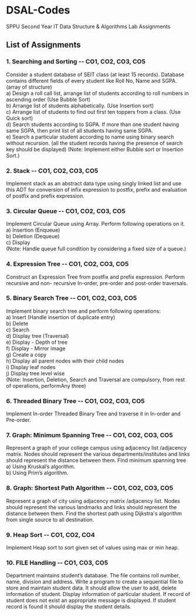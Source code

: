 # DSAL-Codes
SPPU Second Year IT Data Structure & Algorithms Lab Assignments

## List of Assignments
### 1. Searching and Sorting -- CO1, CO2, CO3, CO5 <br>
Consider a student database of SEIT class (at least 15 records). Database contains different fields of every student like Roll No, Name and SGPA.(array of structure)<br>
a) Design a roll call list, arrange list of students according to roll numbers in ascending order (Use Bubble Sort)<br>
b) Arrange list of students alphabetically. (Use Insertion sort)<br>
c) Arrange list of students to find out first ten toppers from a class. (Use Quick sort)<br>
d) Search students according to SGPA. If more than one student having same SGPA, then print list of all students having same SGPA.<br>
e) Search a particular student according to name using binary search without recursion. (all the student records having the presence of search key should be displayed)
(Note: Implement either Bubble sort or Insertion Sort.)<br>
### 2. Stack -- CO1, CO2, CO3, CO5 <br>
Implement stack as an abstract data type using singly linked list and use this ADT for conversion of infix expression to postfix, prefix and evaluation of postfix and prefix expression. <br>
### 3. Circular Queue -- CO1, CO2, CO3, CO5<br>
Implement Circular Queue using Array. Perform following operations on it. <br>
a) Insertion (Enqueue)<br>
b) Deletion (Dequeue)<br>
c) Display<br>
(Note: Handle queue full condition by considering a fixed size of a queue.)<br> 
### 4. Expression Tree -- CO1, CO2, CO3, CO5<br>
Construct an Expression Tree from postfix and prefix expression. Perform recursive and non- recursive In-order, pre-order and post-order traversals.<br> 
### 5. Binary Search Tree -- CO1, CO2, CO3, CO5<br>
Implement binary search tree and perform following operations:<br>
a) Insert (Handle insertion of duplicate entry)<br>
b) Delete<br>
c) Search<br>
d) Display tree (Traversal)<br>
e) Display - Depth of tree<br>
f) Display - Mirror image<br>
g) Create a copy<br>
h) Display all parent nodes with their child nodes<br>
i) Display leaf nodes<br>
j) Display tree level wise<br>
(Note: Insertion, Deletion, Search and Traversal are compulsory, from rest of operations, performAny three) 
### 6. Threaded Binary Tree -- CO1, CO2, CO3, CO5<br>
Implement In-order Threaded Binary Tree and traverse it in In-order and Pre-order. <br>
### 7. Graph: Minimum Spanning Tree -- CO1, CO2, CO3, CO5<br>
Represent a graph of your college campus using adjacency list /adjacency matrix. Nodes should represent the various departments/institutes and links should represent the distance between them. Find minimum spanning tree<br>
a) Using Kruskal’s algorithm.<br>
b) Using Prim’s algorithm.<br>
### 8. Graph: Shortest Path Algorithm -- CO1, CO2, CO3, CO5<br>
Represent a graph of city using adjacency matrix /adjacency list. Nodes should represent the various landmarks and links should represent the distance between them. Find the shortest path using Dijkstra's algorithm from single source to all destination.<br>
### 9. Heap Sort -- CO1, CO2, CO4 <br>
Implement Heap sort to sort given set of values using max or min heap.<br> 
### 10. FILE Handling -- CO1, CO3, CO5<br>
Department maintains student’s database. The file contains roll number, name, division and address. Write a program to create a sequential file to store and maintain student data. It should allow the user to add, delete information of student. Display information of particular student. If record of student does not exist an appropriate message is displayed. If student record is found it should display the student details.
